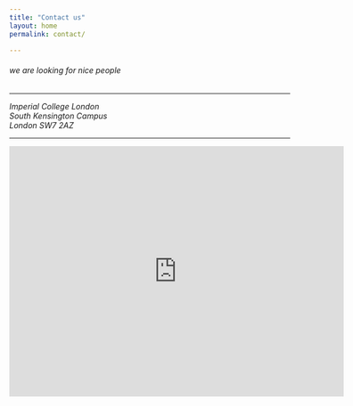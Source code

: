 ```yaml
---
title: "Contact us"
layout: home
permalink: contact/

---
```


###### we are looking for nice people

---

<address>
  Imperial College London<br /> South Kensington Campus<br /> London SW7 2AZ
</address>
  
---

<iframe src="https://www.google.com/maps/embed?pb=!1m18!1m12!1m3!1d9935.142508862944!2d-0.1836317984580645!3d51.49880130134745!2m3!1f0!2f0!3f0!3m2!1i1024!2i768!4f13.1!3m3!1m2!1s0x48760567da220a01%3A0x31911b371c692e86!2sImperial+College+London!5e0!3m2!1sde!2suk!4v1549637016161" width="600" height="450" frameborder="0" style="border:0" allowfullscreen></iframe>

